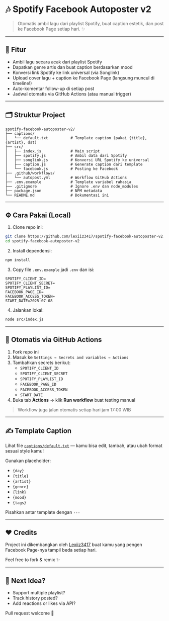 # 🎶 Spotify Facebook Autoposter v2

> Otomatis ambil lagu dari playlist Spotify, buat caption estetik, dan post ke Facebook Page setiap hari. ✨

---

## 🚀 Fitur
- Ambil lagu secara acak dari playlist Spotify
- Dapatkan genre artis dan buat caption berdasarkan mood
- Konversi link Spotify ke link universal (via Songlink)
- Upload cover lagu + caption ke Facebook Page (langsung muncul di timeline!)
- Auto-komentar follow-up di setiap post
- Jadwal otomatis via GitHub Actions (atau manual trigger)

---

## 🗂️ Struktur Project
```
spotify-facebook-autoposter-v2/
├── captions/
│   └── default.txt          # Template caption (pakai {title}, {artist}, dst)
├── src/
│   ├── index.js             # Main script
│   ├── spotify.js           # Ambil data dari Spotify
│   ├── songlink.js          # Konversi URL Spotify ke universal
│   ├── caption.js           # Generate caption dari template
│   └── facebook.js          # Posting ke Facebook
├── .github/workflows/
│   └── autopost.yml         # Workflow GitHub Actions
├── .env.example             # Template variabel rahasia
├── .gitignore               # Ignore .env dan node_modules
├── package.json             # NPM metadata
└── README.md                # Dokumentasi ini
```

---

## ⚙️ Cara Pakai (Local)
1. Clone repo ini:
```bash
git clone https://github.com/lexiiz3417/spotify-facebook-autoposter-v2.git
cd spotify-facebook-autoposter-v2
```

2. Install dependensi:
```bash
npm install
```

3. Copy file `.env.example` jadi `.env` dan isi:
```
SPOTIFY_CLIENT_ID=
SPOTIFY_CLIENT_SECRET=
SPOTIFY_PLAYLIST_ID=
FACEBOOK_PAGE_ID=
FACEBOOK_ACCESS_TOKEN=
START_DATE=2025-07-08
```

4. Jalankan lokal:
```bash
node src/index.js
```

---

## 🤖 Otomatis via GitHub Actions
1. Fork repo ini
2. Masuk ke `Settings → Secrets and variables → Actions`
3. Tambahkan secrets berikut:
   - `SPOTIFY_CLIENT_ID`
   - `SPOTIFY_CLIENT_SECRET`
   - `SPOTIFY_PLAYLIST_ID`
   - `FACEBOOK_PAGE_ID`
   - `FACEBOOK_ACCESS_TOKEN`
   - `START_DATE`
4. Buka tab **Actions** → klik **Run workflow** buat testing manual

> Workflow juga jalan otomatis setiap hari jam 17:00 WIB

---

## ✍️ Template Caption
Lihat file [`captions/default.txt`](captions/default.txt) — kamu bisa edit, tambah, atau ubah format sesuai style kamu!

Gunakan placeholder:
- `{day}`
- `{title}`
- `{artist}`
- `{genre}`
- `{link}`
- `{mood}`
- `{tags}`

Pisahkan antar template dengan `---`

---

## ❤️ Credits
Project ini dikembangkan oleh [Lexiiz3417](https://github.com/Lexiiz3417) buat kamu yang pengen Facebook Page-nya tampil beda setiap hari.


Feel free to fork & remix ✨

---

## 🧠 Next Idea?
- Support multiple playlist?
- Track history posted?
- Add reactions or likes via API?

Pull request welcome 🚀
